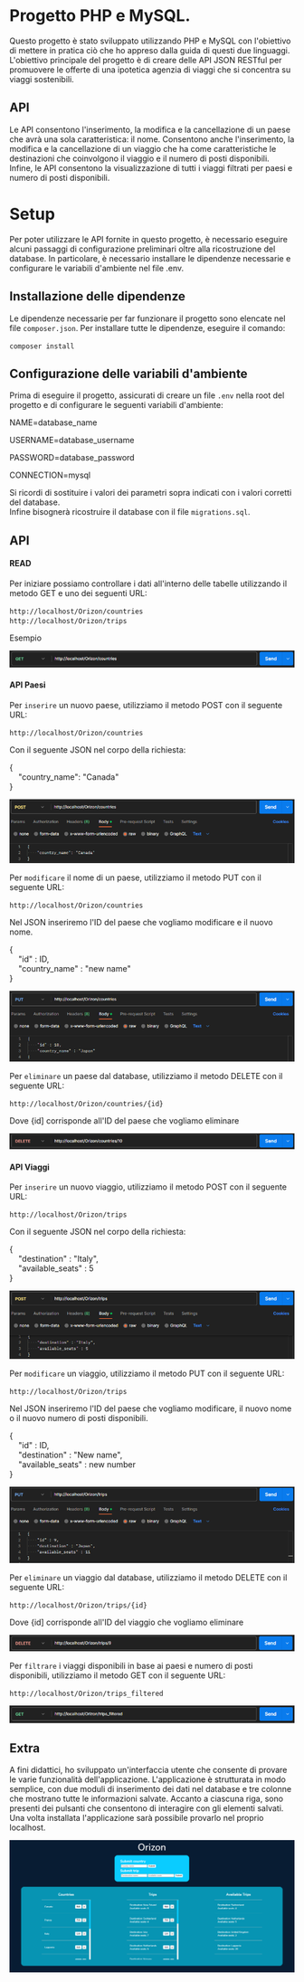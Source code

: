 
#  Progetto PHP e MySQL.


Questo progetto è stato sviluppato utilizzando PHP e MySQL con l'obiettivo di mettere in pratica ciò che ho appreso dalla guida di questi due linguaggi. L'obiettivo principale del progetto è di creare delle API JSON RESTful per promuovere le offerte di una ipotetica agenzia di viaggi che si concentra su viaggi sostenibili.




## API

Le API consentono l'inserimento, la modifica e la cancellazione di un paese che avrà una sola caratteristica: il nome. Consentono anche l'inserimento, la modifica e la cancellazione di un viaggio che ha come caratteristiche le destinazioni che coinvolgono il viaggio e il numero di posti disponibili. Infine, le API consentono la visualizzazione di tutti i viaggi filtrati per paesi e numero di posti disponibili.



# Setup

Per poter utilizzare le API fornite in questo progetto, è necessario eseguire alcuni passaggi di configurazione preliminari oltre alla ricostruzione del database. In particolare, è necessario installare le dipendenze necessarie e configurare le variabili d'ambiente nel file .env.

## Installazione delle dipendenze

Le dipendenze necessarie per far funzionare il progetto sono elencate nel file `composer.json`. Per installare tutte le dipendenze, eseguire il comando:

`composer install`


## Configurazione delle variabili d'ambiente

Prima di eseguire il progetto, assicurati di creare un file `.env` nella root del progetto e di configurare le seguenti variabili d'ambiente:

NAME=database_name

USERNAME=database_username

PASSWORD=database_password

CONNECTION=mysql

Si ricordi di sostituire i valori dei parametri sopra indicati con i valori corretti del database.    
Infine bisognerà ricostruire il database con il file `migrations.sql`.

## API

#### READ

Per iniziare possiamo controllare i dati all'interno delle tabelle utilizzando il metodo GET e uno dei seguenti URL:

`http://localhost/Orizon/countries`  
`http://localhost/Orizon/trips`


Esempio

![Get country](Orizon/assets/img/getcountry.png)

#### API Paesi

Per `inserire` un nuovo paese, utilizziamo il metodo POST con il seguente URL:

`http://localhost/Orizon/countries` 

Con il seguente JSON nel corpo della richiesta:

{  
&nbsp;&nbsp;&nbsp;&nbsp;"country_name": "Canada"  
}


![Post country](Orizon/assets/img/postcountry.png)

Per `modificare` il nome di un paese, utilizziamo il metodo PUT con il seguente URL:

`http://localhost/Orizon/countries` 

Nel JSON inseriremo l'ID del paese che vogliamo modificare e il nuovo nome.

{  
&nbsp;&nbsp;&nbsp;&nbsp;"id" : ID,  
&nbsp;&nbsp;&nbsp;&nbsp;"country_name" : "new name"  
}

![Put country](Orizon/assets/img/putcountry.png)


Per `eliminare` un paese dal database, utilizziamo il metodo DELETE con il seguente URL:

`http://localhost/Orizon/countries/{id}` 

Dove {id] corrisponde all'ID del paese che vogliamo eliminare

![Delete country](Orizon/assets/img/deletecountry.png)


#### API Viaggi

Per `inserire` un nuovo viaggio, utilizziamo il metodo POST con il seguente URL:

`http://localhost/Orizon/trips` 

Con il seguente JSON nel corpo della richiesta:

{  
&nbsp;&nbsp;&nbsp;&nbsp;"destination" : "Italy",  
&nbsp;&nbsp;&nbsp;&nbsp;"available_seats" : 5  
}

![Post trip](Orizon/assets/img/posttrip.png)


Per `modificare` un viaggio, utilizziamo il metodo PUT con il seguente URL:

`http://localhost/Orizon/trips` 

Nel JSON inseriremo l'ID del paese che vogliamo modificare, il nuovo nome o il nuovo numero di posti disponibili.

{  
&nbsp;&nbsp;&nbsp;&nbsp;"id" : ID,  
&nbsp;&nbsp;&nbsp;&nbsp;"destination" : "New name",  
&nbsp;&nbsp;&nbsp;&nbsp;"available_seats" : new number  
}

![Put trip](Orizon/assets/img/puttrip.png)


Per `eliminare` un viaggio dal database, utilizziamo il metodo DELETE con il seguente URL:

`http://localhost/Orizon/trips/{id}` 

Dove {id] corrisponde all'ID del viaggio che vogliamo eliminare

![Delete country](Orizon/assets/img/deletetrip.png)

Per `filtrare` i viaggi disponibili in base ai paesi e numero di posti disponibili, utilizziamo il metodo GET con il seguente URL:

`http://localhost/Orizon/trips_filtered`

![Filter trip](Orizon/assets/img/filter.png)

## Extra

A fini didattici, ho sviluppato un'interfaccia utente che consente di provare le varie funzionalità dell'applicazione. L'applicazione è strutturata in modo semplice, con due moduli di inserimento dei dati nel database e tre colonne che mostrano tutte le informazioni salvate. Accanto a ciascuna riga, sono presenti dei pulsanti che consentono di interagire con gli elementi salvati. Una volta installata l'applicazione sarà possibile provarlo nel proprio localhost.

![Filter trip](Orizon/assets/img/app.png)